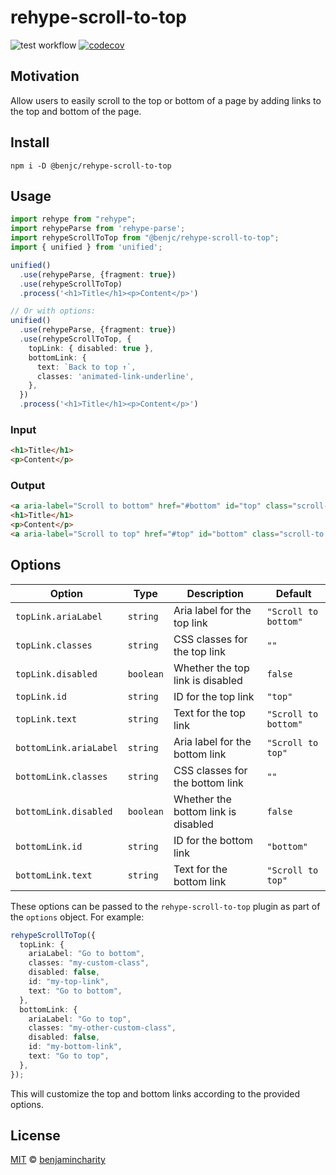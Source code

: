 # rehype-scroll-to-top

![test workflow](https://github.com/benjamincharity/rehype-scroll-to-top/actions/workflows/test.yml/badge.svg)
[![codecov](https://codecov.io/gh/benjamincharity/rehype-scroll-to-top/branch/main/graph/badge.svg?token=T3Z18P56LV)](https://codecov.io/gh/benjamincharity/rehype-scroll-to-top)

## Motivation

Allow users to easily scroll to the top or bottom of a page by adding links to the top and bottom of the page.

## Install

```
npm i -D @benjc/rehype-scroll-to-top
```

## Usage

```typescript
import rehype from "rehype";
import rehypeParse from 'rehype-parse';
import rehypeScrollToTop from "@benjc/rehype-scroll-to-top";
import { unified } from 'unified';

unified()
  .use(rehypeParse, {fragment: true})
  .use(rehypeScrollToTop)
  .process('<h1>Title</h1><p>Content</p>')

// Or with options:
unified()
  .use(rehypeParse, {fragment: true})
  .use(rehypeScrollToTop, {
    topLink: { disabled: true },
    bottomLink: {
      text: `Back to top ↑`,
      classes: 'animated-link-underline',
    },
  })
  .process('<h1>Title</h1><p>Content</p>')
```

### Input

```html
<h1>Title</h1>
<p>Content</p>
```

### Output

```html
<a aria-label="Scroll to bottom" href="#bottom" id="top" class="scroll-to scroll-to--top">Scroll to bottom</a>
<h1>Title</h1>
<p>Content</p>
<a aria-label="Scroll to top" href="#top" id="bottom" class="scroll-to scroll-to--bottom">Scroll to top</a>
```

## Options

| Option                 | Type      | Description                         | Default              |
| ---------------------- | --------- | ----------------------------------- | -------------------- |
| `topLink.ariaLabel`    | `string`  | Aria label for the top link         | `"Scroll to bottom"` |
| `topLink.classes`      | `string`  | CSS classes for the top link        | `""`                 |
| `topLink.disabled`     | `boolean` | Whether the top link is disabled    | `false`              |
| `topLink.id`           | `string`  | ID for the top link                 | `"top"`              |
| `topLink.text`         | `string`  | Text for the top link               | `"Scroll to bottom"` |
| `bottomLink.ariaLabel` | `string`  | Aria label for the bottom link      | `"Scroll to top"`    |
| `bottomLink.classes`   | `string`  | CSS classes for the bottom link     | `""`                 |
| `bottomLink.disabled`  | `boolean` | Whether the bottom link is disabled | `false`              |
| `bottomLink.id`        | `string`  | ID for the bottom link              | `"bottom"`           |
| `bottomLink.text`      | `string`  | Text for the bottom link            | `"Scroll to top"`    |

These options can be passed to the `rehype-scroll-to-top` plugin as part of the `options` object. For example:

```typescript
rehypeScrollToTop({
  topLink: {
    ariaLabel: "Go to bottom",
    classes: "my-custom-class",
    disabled: false,
    id: "my-top-link",
    text: "Go to bottom",
  },
  bottomLink: {
    ariaLabel: "Go to top",
    classes: "my-other-custom-class",
    disabled: false,
    id: "my-bottom-link",
    text: "Go to top",
  },
});
```

This will customize the top and bottom links according to the provided options.

## License

[MIT][license] © [benjamincharity][author]

[license]: license
[author]: https://www.benjamincharity.com
